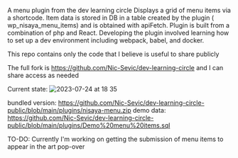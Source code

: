 A menu plugin from the dev learning circle
Displays a grid of menu items via a shortcode.
Item data is stored in DB in a table created by the plugin ( wp_nisaya_menu_items) and is obtained with apiFetch. 
Plugin is built from a combination of php and React.
Developing the plugin involved learning how to set up a dev environment including webpack, babel, and docker.

This repo contains only the code that I believe is useful to share publicly

The full fork is https://github.com/Nic-Sevic/dev-learning-circle and I can share access as needed

Current state:
![2023-07-24 at 18 35](https://github.com/Nic-Sevic/dev-learning-circle-public/assets/47717887/1824f029-e941-4e23-994c-c20c84313bfe)

bundled version: https://github.com/Nic-Sevic/dev-learning-circle-public/blob/main/plugins/nisaya-menu.zip
demo data: https://github.com/Nic-Sevic/dev-learning-circle-public/blob/main/plugins/Demo%20menu%20items.sql

TO-DO:
Currently I'm working on getting the submission of menu items to appear in the art pop-over
